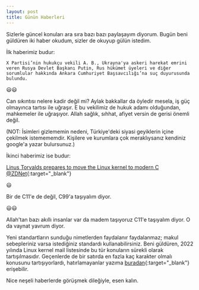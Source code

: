 ```yaml
---
layout: post
title: Günün Haberleri
---
```


Sizlerle güncel konuları ara sıra bazı bazı paylaşayım diyorum. Bugün beni güldüren iki haber okudum, sizler de okuyup gülün istedim.

İlk haberimiz budur:

`X Partisi’nin hukukçu vekili A. B., Ukrayna'ya askeri harekat emrini veren Rusya Devlet Başkanı Putin, Rus hükümet üyeleri ve diğer sorumlular hakkında Ankara Cumhuriyet Başsavcılığı’na suç duyurusunda bulundu.`

😃😃

Can sıkıntısı nelere kadir değil mi? Aylak bakkallar da öyledir mesela, iş güç olmayınca tartısı ile uğraşır. E bu vekilimiz de hukuk adamı olduğundan, mahkemeler ile uğraşıyor. Allah sağlık, sıhhat, afiyet versin de gerisi önemli değil.

(NOT: İsimleri gizlememin nedeni, Türkiye'deki siyasi geyiklerin içine çekilmek istemememdir. Kişilere ve kurumlara çok meraklıysanız kendiniz google'a yazar bulursunuz.)

İkinci haberimiz ise budur:

[Linus Torvalds prepares to move the Linux kernel to modern C @ZDNet](https://www.zdnet.com/article/linus-torvalds-prepares-to-move-the-linux-kernel-to-modern-c/){:target="_blank"}

😃

Bir de C11'e de değil, C99'a taşıyalım diyor.

😃😃

Allah'tan bazı akıllı insanlar var da madem taşıyoruz C11'e taşıyalım diyor. O da vaynat yavrum diyor.

Yeni standartların sunduğu nimetlerden faydalanır faydalanmaz; makul sebepleriniz varsa istediğiniz standardı kullanabilirsiniz. Beni güldüren, 2022 yılında Linux kernel mail listesinde bu tür konuların sürekli olarak tartışılmasıdır. Geçenlerde de bir satırda en fazla kaç karakter olmalı konusunu tartışıyorlardı, hatırlamayanlar yazıma [buradan](https://www.dursunturan.com/Framework-Nefreti/){:target="_blank"} erişebilir.

Nice neşeli haberlerde görüşmek dileğiyle, esen kalın.